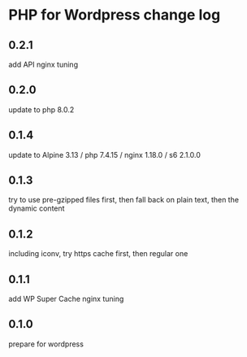 # PHP for Wordpress change log

## 0.2.1

add API nginx tuning

## 0.2.0

update to php 8.0.2

## 0.1.4

update to Alpine 3.13 / php 7.4.15 / nginx 1.18.0 / s6 2.1.0.0

## 0.1.3

try to use pre-gzipped files first, then fall back on plain text, then the dynamic content

## 0.1.2

including iconv, try https cache first, then regular one

## 0.1.1

add WP Super Cache nginx tuning

## 0.1.0

prepare for wordpress

